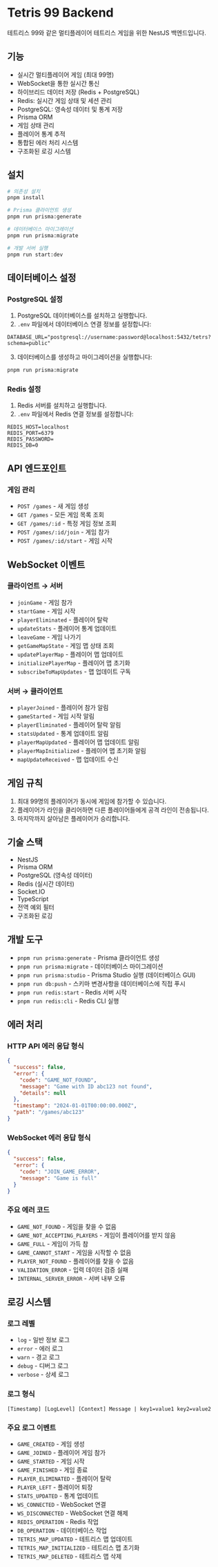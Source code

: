 # Tetris 99 Backend

테트리스 99와 같은 멀티플레이어 테트리스 게임을 위한 NestJS 백엔드입니다.

## 기능

- 실시간 멀티플레이어 게임 (최대 99명)
- WebSocket을 통한 실시간 통신
- 하이브리드 데이터 저장 (Redis + PostgreSQL)
- Redis: 실시간 게임 상태 및 세션 관리
- PostgreSQL: 영속성 데이터 및 통계 저장
- Prisma ORM
- 게임 상태 관리
- 플레이어 통계 추적
- 통합된 에러 처리 시스템
- 구조화된 로깅 시스템

## 설치

```bash
# 의존성 설치
pnpm install

# Prisma 클라이언트 생성
pnpm run prisma:generate

# 데이터베이스 마이그레이션
pnpm run prisma:migrate

# 개발 서버 실행
pnpm run start:dev
```

## 데이터베이스 설정

### PostgreSQL 설정

1. PostgreSQL 데이터베이스를 설치하고 실행합니다.
2. `.env` 파일에서 데이터베이스 연결 정보를 설정합니다:

```env
DATABASE_URL="postgresql://username:password@localhost:5432/tetrs?schema=public"
```

3. 데이터베이스를 생성하고 마이그레이션을 실행합니다:

```bash
pnpm run prisma:migrate
```

### Redis 설정

1. Redis 서버를 설치하고 실행합니다.
2. `.env` 파일에서 Redis 연결 정보를 설정합니다:

```env
REDIS_HOST=localhost
REDIS_PORT=6379
REDIS_PASSWORD=
REDIS_DB=0
```

## API 엔드포인트

### 게임 관리

- `POST /games` - 새 게임 생성
- `GET /games` - 모든 게임 목록 조회
- `GET /games/:id` - 특정 게임 정보 조회
- `POST /games/:id/join` - 게임 참가
- `POST /games/:id/start` - 게임 시작

## WebSocket 이벤트

### 클라이언트 → 서버

- `joinGame` - 게임 참가
- `startGame` - 게임 시작
- `playerEliminated` - 플레이어 탈락
- `updateStats` - 플레이어 통계 업데이트
- `leaveGame` - 게임 나가기
- `getGameMapState` - 게임 맵 상태 조회
- `updatePlayerMap` - 플레이어 맵 업데이트
- `initializePlayerMap` - 플레이어 맵 초기화
- `subscribeToMapUpdates` - 맵 업데이트 구독

### 서버 → 클라이언트

- `playerJoined` - 플레이어 참가 알림
- `gameStarted` - 게임 시작 알림
- `playerEliminated` - 플레이어 탈락 알림
- `statsUpdated` - 통계 업데이트 알림
- `playerMapUpdated` - 플레이어 맵 업데이트 알림
- `playerMapInitialized` - 플레이어 맵 초기화 알림
- `mapUpdateReceived` - 맵 업데이트 수신

## 게임 규칙

1. 최대 99명의 플레이어가 동시에 게임에 참가할 수 있습니다.
2. 플레이어가 라인을 클리어하면 다른 플레이어들에게 공격 라인이 전송됩니다.
3. 마지막까지 살아남은 플레이어가 승리합니다.

## 기술 스택

- NestJS
- Prisma ORM
- PostgreSQL (영속성 데이터)
- Redis (실시간 데이터)
- Socket.IO
- TypeScript
- 전역 예외 필터
- 구조화된 로깅

## 개발 도구

- `pnpm run prisma:generate` - Prisma 클라이언트 생성
- `pnpm run prisma:migrate` - 데이터베이스 마이그레이션
- `pnpm run prisma:studio` - Prisma Studio 실행 (데이터베이스 GUI)
- `pnpm run db:push` - 스키마 변경사항을 데이터베이스에 직접 푸시
- `pnpm run redis:start` - Redis 서버 시작
- `pnpm run redis:cli` - Redis CLI 실행

## 에러 처리

### HTTP API 에러 응답 형식

```json
{
  "success": false,
  "error": {
    "code": "GAME_NOT_FOUND",
    "message": "Game with ID abc123 not found",
    "details": null
  },
  "timestamp": "2024-01-01T00:00:00.000Z",
  "path": "/games/abc123"
}
```

### WebSocket 에러 응답 형식

```json
{
  "success": false,
  "error": {
    "code": "JOIN_GAME_ERROR",
    "message": "Game is full"
  }
}
```

### 주요 에러 코드

- `GAME_NOT_FOUND` - 게임을 찾을 수 없음
- `GAME_NOT_ACCEPTING_PLAYERS` - 게임이 플레이어를 받지 않음
- `GAME_FULL` - 게임이 가득 참
- `GAME_CANNOT_START` - 게임을 시작할 수 없음
- `PLAYER_NOT_FOUND` - 플레이어를 찾을 수 없음
- `VALIDATION_ERROR` - 입력 데이터 검증 실패
- `INTERNAL_SERVER_ERROR` - 서버 내부 오류

## 로깅 시스템

### 로그 레벨

- `log` - 일반 정보 로그
- `error` - 에러 로그
- `warn` - 경고 로그
- `debug` - 디버그 로그
- `verbose` - 상세 로그

### 로그 형식

```
[Timestamp] [LogLevel] [Context] Message | key1=value1 key2=value2
```

### 주요 로그 이벤트

- `GAME_CREATED` - 게임 생성
- `GAME_JOINED` - 플레이어 게임 참가
- `GAME_STARTED` - 게임 시작
- `GAME_FINISHED` - 게임 종료
- `PLAYER_ELIMINATED` - 플레이어 탈락
- `PLAYER_LEFT` - 플레이어 퇴장
- `STATS_UPDATED` - 통계 업데이트
- `WS_CONNECTED` - WebSocket 연결
- `WS_DISCONNECTED` - WebSocket 연결 해제
- `REDIS_OPERATION` - Redis 작업
- `DB_OPERATION` - 데이터베이스 작업
- `TETRIS_MAP_UPDATED` - 테트리스 맵 업데이트
- `TETRIS_MAP_INITIALIZED` - 테트리스 맵 초기화
- `TETRIS_MAP_DELETED` - 테트리스 맵 삭제
